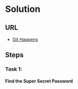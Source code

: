 # Solution

## URL
- [Git Happens](https://tryhackme.com/room/githappens)

## Steps

### Task 1:
#### Find the Super Secret Password